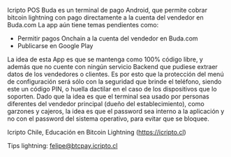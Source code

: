 Icripto POS Buda es un terminal de pago Android, que permite cobrar bitcoin lightning con pago directamente a la cuenta del vendedor en Buda.com
La app aún tiene temas pendientes como:
- Permitir pagos Onchain a la cuenta del vendedor en Buda.com
- Publicarse en Google Play

La idea de esta App es que se mantenga como 100% código libre, y además que no cuente con ningún servicio Backend que pudiese extraer datos de los vendedores o clientes.
Es por esto que la protección del menú de configuración será sólo con la seguridad que brinde el teléfono, siendo este un código PIN, o huella dactilar en el caso de los dispositivos que lo soporten.
Dado que la idea es que el terminal sea usado por personas diferentes del vendedor principal (dueño del establecimiento), como garzones y cajeros, la idea es que el password sea interno a la aplicación y no con el password del sistema operativo, para evitar que se bloquee.

Icripto Chile, Educación en Bitcoin Lightning (https://icripto.cl)

Tips lightning: felipe@btcpay.icripto.cl